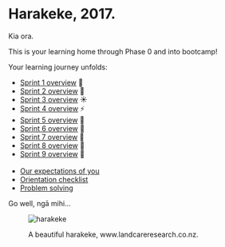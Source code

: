 # Harakeke, 2017.

Kia ora.

This is your learning home through Phase 0 and into bootcamp!

Your learning journey unfolds:

- [Sprint 1 overview](/sprints/1-overview) :seedling:
- [Sprint 2 overview](/sprints/2-overview) :tada:
- [Sprint 3 overview](/sprints/3-overview) :sunny:
- [Sprint 4 overview](/sprints/4-overview) :zap:
- [Sprint 5 overview](/sprints/5-overview) :sunflower:
- [Sprint 6 overview](/sprints/6-overview) :honeybee:
- [Sprint 7 overview](/sprints/7-overview) :sunflower:
- [Sprint 8 overview](/sprints/8-overview) :cherry_blossom:
- [Sprint 9 overview](/sprints/9-overview) :balloon:
<br><br>
- [Our expectations of you](https://github.com/dev-academy-programme/orientation/tree/master/expectations)
- [Orientation checklist](https://github.com/dev-academy-programme/orientation)
- [Problem solving](https://github.com/dev-academy-programme/curriculum/blob/master/concepts/problem-solving/README.md)

Go well, ngā mihi...

<figure>
  <img src="http://www.landcareresearch.co.nz/__data/assets/image/0004/39406/harakeke_6.jpg" alt="harakeke"><br>
  <figcaption>
    <p>A beautiful harakeke, www.landcareresearch.co.nz.</p>
  </figcaption>
</figure>
